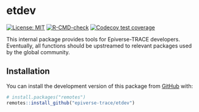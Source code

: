 
<!-- README.md is generated from README.Rmd. Please edit that file -->

# etdev

<!-- badges: start -->

[![License:
MIT](https://img.shields.io/badge/License-MIT-yellow.svg)](https://opensource.org/licenses/MIT)
[![R-CMD-check](https://github.com/epiverse-trace/etdev/actions/workflows/R-CMD-check.yaml/badge.svg)](https://github.com/epiverse-trace/etdev/actions/workflows/R-CMD-check.yaml)
[![Codecov test
coverage](https://codecov.io/gh/epiverse-trace/etdev/branch/main/graph/badge.svg)](https://app.codecov.io/gh/epiverse-trace/etdev?branch=main)
<!-- badges: end -->

This internal package provides tools for Epiverse-TRACE developers.
Eventually, all functions should be upstreamed to relevant packages used
by the global community.

## Installation

You can install the development version of this package from
[GitHub](https://github.com/) with:

``` r
# install.packages("remotes")
remotes::install_github("epiverse-trace/etdev")
```
